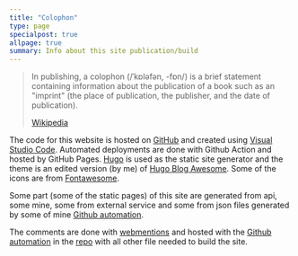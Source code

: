 ```yaml
---
title: "Colophon"
type: page
specialpost: true
allpage: true
summary: Info about this site publication/build
---
```


> In publishing, a colophon (/ˈkɒləfən, -fɒn/) is a brief statement containing information about the publication of a book such as an "imprint" (the place of publication, the publisher, and the date of publication).
>
> [Wikipedia](https://en.wikipedia.org/wiki/Colophon_(publishing))

The code for this website is hosted on [GitHub](https://github.com/fundor333/fundor333.github.io) and created using [Visual Studio Code](https://code.visualstudio.com/). Automated deployments are done with Github Action and hosted by GitHub Pages.
[Hugo](https://gohugo.io/) is used as the static site generator and the theme is an edited version (by me) of [Hugo Blog Awesome](https://github.com/hugo-sid/hugo-blog-awesome). Some of the icons are from [Fontawesome](https://fontawesome.com/).

Some part (some of the static pages) of this site are generated from api, some mine, some from external service and some from json files generated by some of mine [Github automation](https://fundor333.com/post/2025/github-action-for-syndication-links/).

The comments are done with [webmentions](https://indieweb.org/Webmention) and hosted with the [Github automation](https://fundor333.com/post/2025/github-action-for-syndication-links/) in the [repo](https://github.com/fundor333/fundor333.github.io) with all other file needed to build the site.
